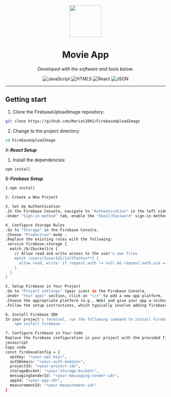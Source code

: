 <p align="center">
  <img src="https://cdn-icons-png.flaticon.com/512/6295/6295417.png" width="100" />
</p>
<p align="center">
    <h1 align="center">Movie App</h1>
</p>


<p align="center">
		<em>Developed with the software and tools below.</em>
</p>
<p align="center">
	<img src="https://img.shields.io/badge/JavaScript-F7DF1E.svg?style=flat&logo=JavaScript&logoColor=black" alt="JavaScript">
	<img src="https://img.shields.io/badge/HTML5-E34F26.svg?style=flat&logo=HTML5&logoColor=white" alt="HTML5">
	<img src="https://img.shields.io/badge/React-61DAFB.svg?style=flat&logo=React&logoColor=black" alt="React">
	<img src="https://img.shields.io/badge/JSON-000000.svg?style=flat&logo=JSON&logoColor=white" alt="JSON">
</p>
<hr>

##  Getting start

1. Clone the FirebaseUploadImage repository:

```sh
git clone https://github.com/Mariat2001/FirebaseUploadImage
```
2. Change to the project directory:

```sh
cd FirebaseUploadImage
```
  A-***React Setup***
  
1. Install the dependencies:

```sh
npm install
```
  B-***Firebase Setup***

```sh
1.npm install
```

```sh
2. Create a New Project
```

```sh
3. Set Up Authentication
.In the Firebase Console, navigate to "Authentication" in the left sidebar.
.Under "Sign-in method" tab, enable the "Email/Password" sign-in method.
```

```sh
4. Configure Storage Rules
.Go to "Storage" in the Firebase Console.
.Choose "Production" mode .
.Replace the existing rules with the following:
 service firebase.storage {
  match /b/{bucket}/o {
    // Allow read and write access to the user's own files
    match /users/{userId}/{allPaths=**} {
      allow read, write: if request.auth != null && request.auth.uid == userId;
    }
  }
}

```

```sh
5. Setup Firebase in Your Project
.Go to "Project settings" (gear icon) in the Firebase Console.
.Under "Your apps" section, click on "</>" to add a new app platform.
.Choose the appropriate platform (e.g., Web) and give your app a nickname.
.Follow the setup instructions, which typically involve adding Firebase SDK to your project.
```

```sh
6. Install Firebase SDK
In your project's terminal, run the following command to install Firebase SDK using npm:
    npm install firebase

```

```sh
7. Configure Firebase in Your Code
Replace the Firebase configuration in your project with the provided firebaseConfig object:
javascript
Copy code
const firebaseConfig = {
  apiKey: "<your-api-key>",
  authDomain: "<your-auth-domain>",
  projectId: "<your-project-id>",
  storageBucket: "<your-storage-bucket>",
  messagingSenderId: "<your-messaging-sender-id>",
  appId: "<your-app-id>",
  measurementId: "<your-measurement-id>"
}
```
